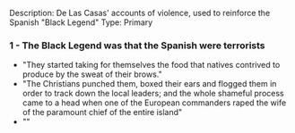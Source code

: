 Description: De Las Casas' accounts of violence, used to reinforce the Spanish "Black Legend"
Type: Primary
### 1 - The Black Legend was that the Spanish were terrorists
- "They started taking for themselves the food that natives contrived to produce by the sweat of their brows."
- "The Christians punched them, boxed their ears and flogged them in order to track down the local leaders; and the whole shameful process came to a head when one of the European commanders raped the wife of the paramount chief of the entire island"
- ""